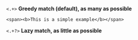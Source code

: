 `<.+>` **Greedy match (default), as many as possible**

    <span><b>This is a simple example</b></span>

`<.+?>` **Lazy match, as little as possible**